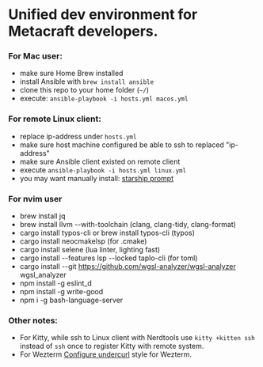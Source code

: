 # Unified dev environment for Metacraft developers.

### For Mac user:
- make sure Home Brew installed
- install Ansible with `brew install ansible`
- clone this repo to your home folder (`~/`)
- execute: `ansible-playbook -i hosts.yml macos.yml`

### For remote Linux client:
- replace ip-address under `hosts.yml`
- make sure host machine configured be able to ssh to replaced "ip-address"
- make sure Ansible client existed on remote client
- execute `ansible-playbook -i hosts.yml linux.yml`
- you may want manually install: [starship prompt](https://starship.rs/guide/#%F0%9F%9A%80-installation) 

### For nvim user
- brew install jq
- brew install llvm --with-toolchain (clang, clang-tidy, clang-format)
- cargo install typos-cli or brew install typos-cli (typos)
- cargo install neocmakelsp (for .cmake)
- cargo install selene (lua linter, lighting fast)
- cargo install --features lsp --locked taplo-cli (for toml)
- cargo install --git https://github.com/wgsl-analyzer/wgsl-analyzer wgsl_analyzer
- npm install -g eslint_d
- npm install -g write-good
- npm i -g bash-language-server

### Other notes:
- For Kitty, while ssh to Linux client with Nerdtools use `kitty +kitten ssh` instead of `ssh` once to register Kitty with remote system.
- For Wezterm [Configure undercurl](https://wezfurlong.org/wezterm/faq.html?h=undercurl#how-do-i-enable-undercurl-curly-underlines) style for Wezterm.

